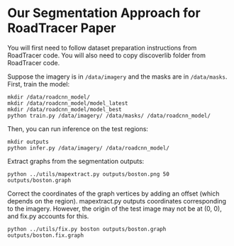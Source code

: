 Our Segmentation Approach for RoadTracer Paper
==============================================

You will first need to follow dataset preparation instructions from RoadTracer code. You will also need to copy discoverlib folder from RoadTracer code.

Suppose the imagery is in `/data/imagery` and the masks are in `/data/masks`. First, train the model:

	mkdir /data/roadcnn_model/
	mkdir /data/roadcnn_model/model_latest
	mkdir /data/roadcnn_model/model_best
	python train.py /data/imagery/ /data/masks/ /data/roadcnn_model/

Then, you can run inference on the test regions:

	mkdir outputs
	python infer.py /data/imagery/ /data/roadcnn_model/

Extract graphs from the segmentation outputs:

	python ../utils/mapextract.py outputs/boston.png 50 outputs/boston.graph

Correct the coordinates of the graph vertices by adding an offset (which depends on the region). mapextract.py outputs coordinates corresponding to the imagery. However, the origin of the test image may not be at (0, 0), and fix.py accounts for this.

	python ../utils/fix.py boston outputs/boston.graph outputs/boston.fix.graph
